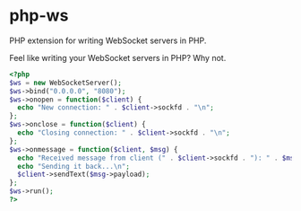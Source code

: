 php-ws
======

PHP extension for writing WebSocket servers in PHP.

Feel like writing your WebSocket servers in PHP?  Why not.

```php
<?php
$ws = new WebSocketServer();
$ws->bind("0.0.0.0", "8080");
$ws->onopen = function($client) {
  echo "New connection: " . $client->sockfd . "\n";
};
$ws->onclose = function($client) {
  echo "Closing connection: " . $client->sockfd . "\n";
};
$ws->onmessage = function($client, $msg) {
  echo "Received message from client (" . $client->sockfd . "): " . $msg->payload . "\n";
  echo "Sending it back...\n";
  $client->sendText($msg->payload);
};
$ws->run();
?>
```
